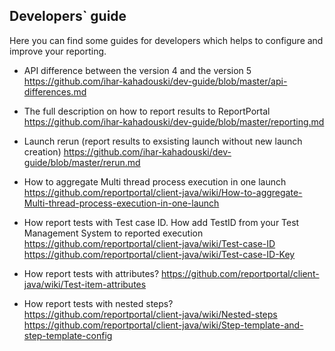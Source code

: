 ## Developers` guide

Here you can find some guides for developers which helps to configure and improve your reporting.
 
* API difference between the version 4 and the version 5
https://github.com/ihar-kahadouski/dev-guide/blob/master/api-differences.md

* The full description on how to report results to ReportPortal 
https://github.com/ihar-kahadouski/dev-guide/blob/master/reporting.md

* Launch rerun (report results to exsisting launch without new launch creation)
https://github.com/ihar-kahadouski/dev-guide/blob/master/rerun.md

* How to aggregate Multi thread process execution in one launch
https://github.com/reportportal/client-java/wiki/How-to-aggregate-Multi-thread-process-execution-in-one-launch

* How report tests with Test case ID. How add TestID from your Test Management System to reported execution
https://github.com/reportportal/client-java/wiki/Test-case-ID
https://github.com/reportportal/client-java/wiki/Test-case-ID-Key

* How report tests with attributes?
https://github.com/reportportal/client-java/wiki/Test-item-attributes

* How report tests with nested steps?
https://github.com/reportportal/client-java/wiki/Nested-steps
https://github.com/reportportal/client-java/wiki/Step-template-and-step-template-config
